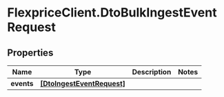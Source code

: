 # FlexpriceClient.DtoBulkIngestEventRequest

## Properties

Name | Type | Description | Notes
------------ | ------------- | ------------- | -------------
**events** | [**[DtoIngestEventRequest]**](DtoIngestEventRequest.md) |  | 


